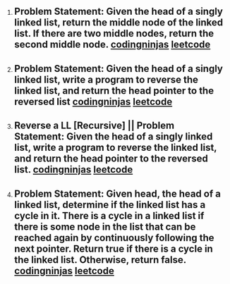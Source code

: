 1. ## Problem Statement: Given the head of a singly linked list, return the middle node of the linked list. If there are two middle nodes, return the second middle node. [codingninjas](https://www.codingninjas.com/studio/problems/middle-of-linked-list_973250?utm_source=striver&utm_medium=website&utm_campaign=a_zcoursetuf) [leetcode](https://leetcode.com/problems/middle-of-the-linked-list/)
2. ## Problem Statement: Given the head of a singly linked list, write a program to reverse the linked list, and return the head pointer to the reversed list [codingninjas](https://www.codingninjas.com/studio/problems/reverse-linked-list_920513) [leetcode](https://leetcode.com/problems/reverse-linked-list/)

3. ## Reverse a LL [Recursive] || Problem Statement: Given the head of a singly linked list, write a program to reverse the linked list, and return the head pointer to the reversed list. [codingninjas](https://www.codingninjas.com/studio/problems/reverse-linked-list_920513) [leetcode](https://leetcode.com/problems/reverse-linked-list/)
4. ## Problem Statement: Given head, the head of a linked list, determine if the linked list has a cycle in it. There is a cycle in a linked list if there is some node in the list that can be reached again by continuously following the next pointer. Return true if there is a cycle in the linked list. Otherwise, return false. [codingninjas](https://www.codingninjas.com/studio/problems/cycle-detection-in-a-singly-linked-list_628974) [leetcode](https://leetcode.com/problems/linked-list-cycle/)
